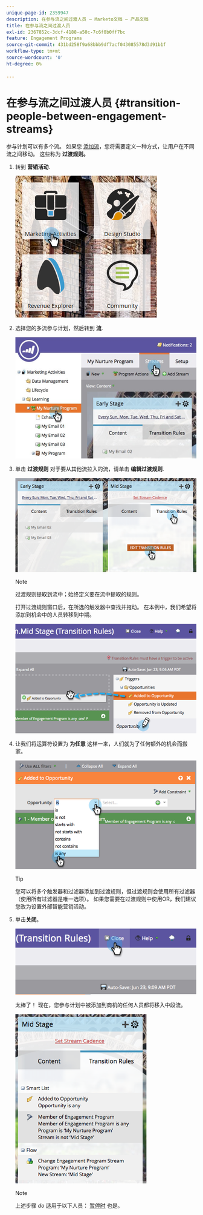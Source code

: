 ```yaml
---
unique-page-id: 2359947
description: 在参与流之间过渡人员 — Marketo文档 — 产品文档
title: 在参与流之间过渡人员
exl-id: 2367852c-3dcf-4188-a50c-7c6f0b0ff7bc
feature: Engagement Programs
source-git-commit: 431bd258f9a68bbb9df7acf043085578d3d91b1f
workflow-type: tm+mt
source-wordcount: '0'
ht-degree: 0%

---
```


# 在参与流之间过渡人员 {#transition-people-between-engagement-streams}

参与计划可以有多个流。 如果您 [添加流](/help/marketo/product-docs/email-marketing/drip-nurturing/creating-an-engagement-program/add-a-stream.md)，您将需要定义一种方式，让用户在不同流之间移动。 这些称为 **过渡规则。**

1. 转到 **营销活动**.

   ![](assets/ma.png)

1. 选择您的多流参与计划，然后转到 **流**.

   ![](assets/multistream.jpg)

1. 单击 **过渡规则** 对于要从其他流拉入的流，请单击 **编辑过渡规则**.

   ![](assets/image2014-9-15-18-3a10-3a18.png)

   >[!NOTE]
   >
   >过渡规则提取到流中；始终定义要在流中提取的规则。

   打开过渡规则窗口后，在所选的触发器中查找并拖动。 在本例中，我们希望将添加到机会中的人员转移到中期。

   ![](assets/image2014-9-15-18-3a10-3a46.png)

1. 让我们将运算符设置为 **为任意** 这样一来，人们就为了任何额外的机会而搬家。

   ![](assets/image2014-9-15-18-3a11-3a14.png)

   >[!TIP]
   >
   >您可以将多个触发器和过滤器添加到过渡规则，但过渡规则会使用所有过滤器（使用所有过滤器是唯一选项）。 如果您需要在过渡规则中使用OR，我们建议您改为设置外部智能营销活动。

1. 单击&#x200B;**关闭**。

   ![](assets/image2014-9-15-18-3a11-3a23.png)

   太棒了！ 现在，您参与计划中被添加到商机的任何人员都将移入中段流。

   ![](assets/image2014-9-15-18-3a11-3a29.png)

   >[!NOTE]
   >
   >上述步骤 *do* 适用于以下人员： [暂停时](/help/marketo/product-docs/email-marketing/drip-nurturing/using-engagement-programs/pause-people-in-an-engagement-program.md) 也是。
